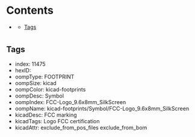 



Contents
========

* [](#)
	* [Tags](#tags)

# 

## Tags

- index: 11475
- hexID: 
- oompType: FOOTPRINT
- oompSize: kicad
- oompColor: kicad-footprints
- oompDesc: Symbol
- oompIndex: FCC-Logo_9.6x8mm_SilkScreen
- oompName: kicad-footprints/Symbol/FCC-Logo_9.6x8mm_SilkScreen
- kicadDesc: FCC marking
- kicadTags: Logo FCC certification
- kicadAttr: exclude_from_pos_files exclude_from_bom
